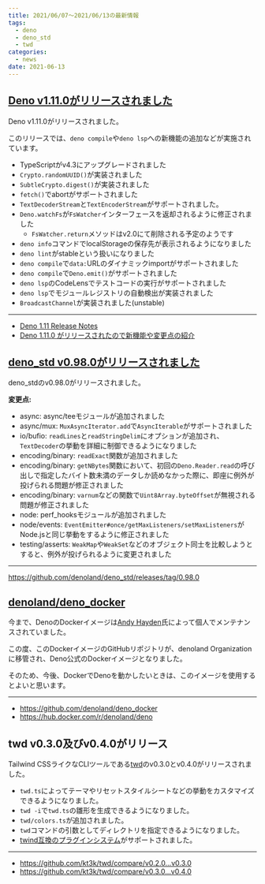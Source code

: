 ```yaml
---
title: 2021/06/07〜2021/06/13の最新情報
tags:
  - deno
  - deno_std
  - twd
categories:
  - news
date: 2021-06-13
---
```


## [Deno v1.11.0がリリースされました](https://github.com/denoland/deno/releases/tag/v1.11.0)

Deno v1.11.0がリリースされました。

このリリースでは、`deno compile`や`deno lsp`への新機能の追加などが実施されています。

- TypeScriptがv4.3にアップグレードされました
- `Crypto.randomUUID()`が実装されました
- `SubtleCrypto.digest()`が実装されました
- `fetch()`でabortがサポートされました
- `TextDecoderStream`と`TextEncoderStream`がサポートされました。
- `Deno.watchFs`が`FsWatcher`インターフェースを返却されるように修正されました
  - `FsWatcher.return`メソッドはv2.0にて削除される予定のようです
- `deno info`コマンドでlocalStorageの保存先が表示されるようになりました
- `deno lint`がstableという扱いになりました
- `deno compile`で`data:`URLのダイナミックimportがサポートされました
- `deno compile`で`Deno.emit()`がサポートされました
- `deno lsp`のCodeLensでテストコードの実行がサポートされました
- `deno lsp`でモジュールレジストリの自動検出が実装されました
- `BroadcastChannel`が実装されました(unstable)

---

- [Deno 1.11 Release Notes](https://deno.com/blog/v1.11)
- [Deno 1.11.0 がリリースされたので新機能や変更点の紹介](https://zenn.dev/magurotuna/articles/deno-release-note-1-11-0)

## [deno_std v0.98.0がリリースされました](https://github.com/denoland/deno_std/releases/tag/0.98.0)

deno_stdのv0.98.0がリリースされました。

**変更点:**

- async: async/teeモジュールが追加されました
- async/mux: `MuxAsyncIterator.add`で`AsyncIterable`がサポートされました
- io/bufio: `readLines`と`readStringDelim`にオプションが追加され、`TextDecoder`の挙動を詳細に制御できるようになりました
- encoding/binary: `readExact`関数が追加されました
- encoding/binary: `getNBytes`関数において、初回の`Deno.Reader.read`の呼び出しで指定したバイト数未満のデータしか読めなかった際に、即座に例外が投げられる問題が修正されました
- encoding/binary: `varnum`などの関数で`Uint8Array.byteOffset`が無視される問題が修正されました
- node: perf_hooksモジュールが追加されました
- node/events: `EventEmitter#once/getMaxListeners/setMaxListeners`がNode.jsと同じ挙動をするように修正されました
- testing/asserts: `WeakMap`や`WeakSet`などのオブジェクト同士を比較しようとすると、例外が投げられるように変更されました

---

https://github.com/denoland/deno_std/releases/tag/0.98.0

## [denoland/deno_docker](https://github.com/denoland/deno_docker)

今まで、DenoのDockerイメージは[Andy Hayden](https://github.com/hayd)氏によって個人でメンテナンスされていました。

この度、このDockerイメージのGitHubリポジトリが、denoland Organizationに移管され、Deno公式のDockerイメージとなりました。

そのため、今後、DockerでDenoを動かしたいときは、このイメージを使用するとよいと思います。

---

* https://github.com/denoland/deno_docker
* https://hub.docker.com/r/denoland/deno

## twd v0.3.0及びv0.4.0がリリース

Tailwind CSSライクなCLIツールである[twd](https://github.com/kt3k/twd)のv0.3.0とv0.4.0がリリースされました。

* `twd.ts`によってテーマやリセットスタイルシートなどの挙動をカスタマイズできるようになりました。
* `twd -i`で`twd.ts`の雛形を生成できるようになりました。
* `twd/colors.ts`が追加されました。
* `twd`コマンドの引数としてディレクトリを指定できるようになりました。
* [twind互換のプラグインシステム](https://twind.dev/handbook/plugins.html)がサポートされました。

---

* https://github.com/kt3k/twd/compare/v0.2.0...v0.3.0
* https://github.com/kt3k/twd/compare/v0.3.0...v0.4.0
